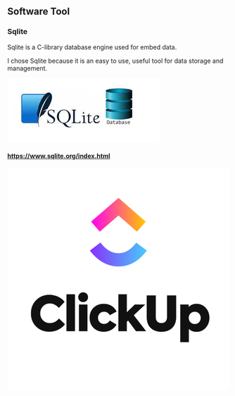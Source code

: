 ## Software Tool

### Sqlite

Sqlite is a C-library database engine used for embed data.

I chose Sqlite because it is an easy to use, useful tool for data storage and management.

![sqlite](https://github.com/asaiahL9/4883-SoftwareTools-Logan/blob/main/Assignments/A03/sqlite.jpg)

#### https://www.sqlite.org/index.html

![clickup](https://github.com/asaiahL9/4883-SoftwareTools-Logan/blob/main/Assignments/A03/clickup.png)
